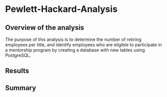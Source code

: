 # Pewlett-Hackard-Analysis
## Overview of the analysis
The purpose of this analysis is to determine the number of retiring employees per title, and identify employees who are eligible to participate in a mentorship program by creating a database with new tables using PostgreSQL. 
## Results 
## Summary
